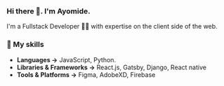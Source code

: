 ### Hi there 👋. I'm Ayomide.

I'm a Fullstack Developer 👩‍💻 with expertise on the client side of the web.

### 🚀 My skills

- **Languages →** JavaScript, Python.
- **Libraries & Frameworks →** React.js, Gatsby, Django, React native
- **Tools & Platforms →** Figma, AdobeXD, Firebase

<br/>

<!-- <p><img align="left" src="https://github-readme-stats.vercel.app/api/top-langs?username=the-aydev&theme=github_dark" alt="the-aydev" /></p>

<p>&nbsp;<img align="center" src="https://github-readme-stats.vercel.app/api?username=the-aydev&theme=github_dark&show_icons=true&count-private=true" alt="the-aydev" /></p> -->
